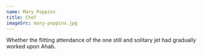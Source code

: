 ```yaml
---
name: Mary Poppins
title: Chef
imageSrc: mary-poppins.jpg
---
```


Whether the flitting attendance of the one still and solitary jet had gradually worked upon Ahab.